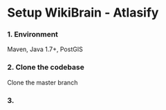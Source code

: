 # Setup WikiBrain - Atlasify
### 1. Environment
Maven, Java 1.7+, PostGIS

### 2. Clone the codebase
Clone the master branch 

### 3. 

